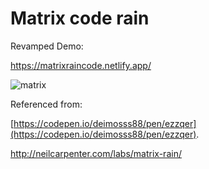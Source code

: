 # Matrix code rain

Revamped Demo: 

https://matrixraincode.netlify.app/

![matrix](https://user-images.githubusercontent.com/65886071/226085337-ffec4e73-bf93-4588-862d-3bc80ae68a0c.gif)

Referenced from:

 [https://codepen.io/deimosss88/pen/ezzqer](https://codepen.io/deimosss88/pen/ezzqer).

 http://neilcarpenter.com/labs/matrix-rain/
